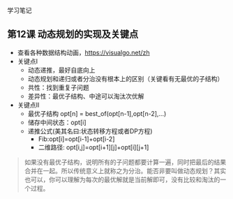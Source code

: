学习笔记
## 第12课  动态规划的实现及关键点 
* 查看各种数据结构动画，https://visualgo.net/zh
* 关键点I
  * 动态递推，最好自底向上
  * 动态规划和递归或者分治没有根本上的区别（关键看有无最优的子结构）
  * 共性：找到重复子问题
  * 差异性：最优子结构、中途可以淘汰次优解
* 关键点II
  * 最优子结构 opt[n] = best_of(opt[n-1],opt[n-2],...)
  * 储存中间状态：opt[i]
  * 递推公式(美其名曰:状态转移方程或者DP方程)
    * Fib:opt[i]=opt[i-1]+opt[i-2]
    * 二维路径: opt[i,j]=opt[i+1][j]+opt[i][j+1]
     
     

> 如果没有最优子结构，说明所有的子问题都要计算一遍，同时把最后的结果合并在一起。所以传统意义上就称之为分治。能否非要叫做动态规划？其实也可以，你可以理解为每次的最优解就是当前解即可，没有比较和淘汰的一个过程。


